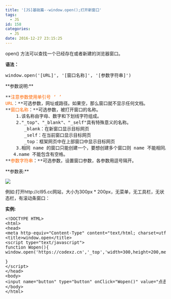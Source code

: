 ```yaml
---
title: '[JS]基础篇--window.open();打开新窗口'
tags:
  - JS
id: 158
categories:
  - JS
date: 2016-12-27 23:15:25
---
```


open() 方法可以查找一个已经存在或者新建的浏览器窗口。

**语法：**

<div>
<pre class="code">window.open('[URL]', '[窗口名称]', '[参数字符串]')</pre>
</div>
**参数说明:**
<div>
<pre class="code">**<span style="color: #ff6600;">注意参数使用单引号 ‘ ’</span>
<span style="color: #ff6600;">URL</span>：**可选参数，网址或路径。如果空，那么窗口就不显示任何文档。
**<span style="color: #ff6600;">窗口名称</span>：**可选参数，被打开窗口的名称。
    1.该名称由字母、数字和下划线字符组成。
    2."_top"、"_blank"、"_self"具有特殊意义的名称。
       _blank：在新窗口显示目标网页
       _self：在当前窗口显示目标网页
       _top：框架网页中在上部窗口中显示目标网页
    3.相同 name 的窗口只能创建一个，要想创建多个窗口则 name 不能相同。
   4.name 不能包含有空格。
**<span style="color: #ff6600;">参数字符串</span>：**可选参数，设置窗口参数，各参数用逗号隔开。</pre>
**参数表:**

![](http://oic1wftgk.bkt.clouddn.com/wp-content/uploads/window-option.jpg)

</div>
例如:打开http://cl95.cc网站，大小为300px * 200px，无菜单，无工具栏，无状态栏，有滚动条窗口：

**实例:**
<pre class="code"><span style="font-size: 10pt;">&lt;!DOCTYPE HTML&gt;
&lt;html&gt;
&lt;head&gt;
&lt;meta http-equiv="Content-Type" content="text/html; charset=utf-8" /&gt;
&lt;title&gt;window.open&lt;/title&gt;
&lt;script type="text/javascript"&gt;
function Wopen(){
window.open('https://codexz.cn','_top','width=300,height=200,menubar=no,toolbar=no, status=no,scrollbars=yes');

}
&lt;/script&gt;
&lt;/head&gt;
&lt;body&gt;
&lt;input name="button" type="button" onClick="Wopen()" value="点击我，打开新窗口!" / &gt;
&lt;/body&gt;
&lt;/html&gt;
</span></pre>